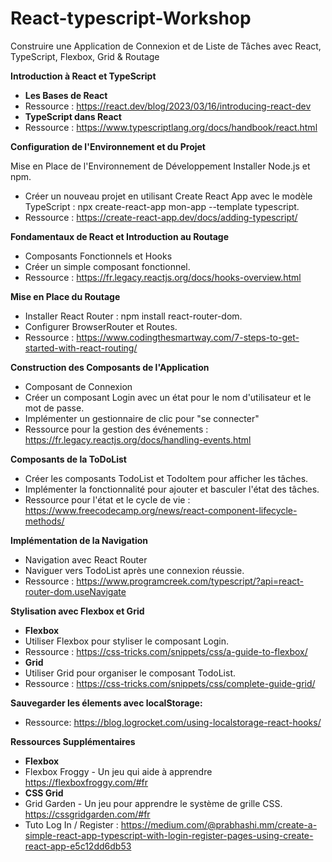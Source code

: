 # React-typescript-Workshop

Construire une Application de Connexion et de Liste de Tâches avec React, TypeScript, Flexbox, Grid & Routage

**Introduction à React et TypeScript**

* **Les Bases de React**
* Ressource : https://react.dev/blog/2023/03/16/introducing-react-dev
* **TypeScript dans React**
* Ressource : https://www.typescriptlang.org/docs/handbook/react.html



**Configuration de l'Environnement et du Projet**

Mise en Place de l'Environnement de Développement
Installer Node.js et npm.

* Créer un nouveau projet en utilisant Create React App avec le modèle TypeScript : npx create-react-app mon-app --template typescript.
* Ressource : https://create-react-app.dev/docs/adding-typescript/



**Fondamentaux de React et Introduction au Routage**

* Composants Fonctionnels et Hooks
* Créer un simple composant fonctionnel.
* Ressource : https://fr.legacy.reactjs.org/docs/hooks-overview.html



**Mise en Place du Routage**

* Installer React Router : npm install react-router-dom.
* Configurer BrowserRouter et Routes.
* Ressource : https://www.codingthesmartway.com/7-steps-to-get-started-with-react-routing/



**Construction des Composants de l'Application**

* Composant de Connexion
* Créer un composant Login avec un état pour le nom d'utilisateur et le mot de passe.
* Implémenter un gestionnaire de clic pour "se connecter"
* Ressource pour la gestion des événements : https://fr.legacy.reactjs.org/docs/handling-events.html



**Composants de la ToDoList**

* Créer les composants TodoList et TodoItem pour afficher les tâches.
* Implémenter la fonctionnalité pour ajouter et basculer l'état des tâches.
* Ressource pour l'état et le cycle de vie : https://www.freecodecamp.org/news/react-component-lifecycle-methods/



**Implémentation de la Navigation**

* Navigation avec React Router
* Naviguer vers TodoList après une connexion réussie.
* Ressource : https://www.programcreek.com/typescript/?api=react-router-dom.useNavigate



**Stylisation avec Flexbox et Grid**

* **Flexbox**
* Utiliser Flexbox pour styliser le composant Login.
* Ressource : https://css-tricks.com/snippets/css/a-guide-to-flexbox/
* **Grid**
* Utiliser Grid pour organiser le composant TodoList.
* Ressource : https://css-tricks.com/snippets/css/complete-guide-grid/



**Sauvegarder les élements avec localStorage:**

* Ressource: https://blog.logrocket.com/using-localstorage-react-hooks/



**Ressources Supplémentaires**

* **Flexbox**
* Flexbox Froggy - Un jeu qui aide à apprendre https://flexboxfroggy.com/#fr
* **CSS Grid**
* Grid Garden - Un jeu pour apprendre le système de grille CSS. https://cssgridgarden.com/#fr
* Tuto Log In / Register : https://medium.com/@prabhashi.mm/create-a-simple-react-app-typescript-with-login-register-pages-using-create-react-app-e5c12dd6db53
